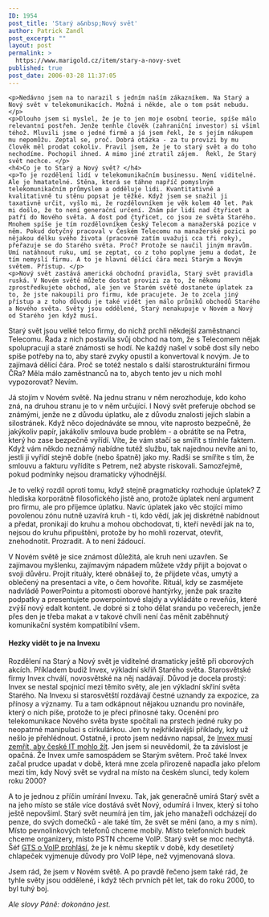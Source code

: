 ```yaml
---
ID: 1954
post_title: 'Starý a&nbsp;Nový svět'
author: Patrick Zandl
post_excerpt: ""
layout: post
permalink: >
  https://www.marigold.cz/item/stary-a-novy-svet
published: true
post_date: 2006-03-28 11:37:05
---
```

	<p>Nedávno jsem na to narazil s jedním naším zákazníkem. Na Starý a Nový svět v telekomunikacích. Možná i někde, ale o tom psát nebudu. </p>
	<p>Dlouho jsem si myslel, že je to jen moje osobní teorie, spíše málo relevantní postřeh. Jenže tenhle člověk (zahraniční investor) si všiml téhož. Mluvili jsme o jedné firmě a já jsem řekl, že s jejím nákupem mu nepomůžu. Zeptal se, proč. Dobrá otázka - za tu provizi by mu člověk měl prodat cokoliv. Pravil jsem, že je to starý svět a do toho nechodíme. Pochopil ihned. A mimo jiné ztratil zájem.  Řekl, že Starý svět nechce. </p>
	<h4>Co je to Starý a Nový svět? </h4>
	<p>To je rozdělení lidí v telekomunikačním businessu. Není viditelné. Ale je hmatatelné. Stěna, která se táhne napříč pomyslným telekomunikačním průmyslem a odděluje lidi. Kvantitativně a kvalitativně tu stěnu popsat je těžké. Když jsem se snažil ji taxativně určit, vyšlo mi, že rozdělovníkem je věk kolem 40 let. Pak mi došlo, že to není generační určení. Znám pár lidí nad čtyřicet a patří do Nového světa. A dost pod čtyřicet, co jsou ze světa Starého. Mnohem spíše je tím rozdělovníkem Český Telecom a manažerská pozice v něm. Pokud dotyčný pracoval v Českém Telecomu na manažerské pozici po nějakou délku svého života (pracovně zatím uvažuji cca tři roky), přeřazuje se do Starého světa. Proč? Protože se naučil jiným mravům. Umí natáhnout ruku, umí se zeptat, co z toho poplyne jemu a dodat, že tím nemyslí firmu. A to je hlavní dělící čára mezi Starým a Novým světem. Přístup. </p>
	<p>Nový svět zastává americká obchodní pravidla, Starý svět pravidla ruská. V Novém světě můžete dostat provizi za to, že někomu zprostředkujete obchod, ale jen ve Starém světě dostanete úplatek za to, že jste nakoupili pro firmu, kde pracujete. Je to zcela jiný přístup a z toho důvodu je také vidět jen málo průniků obchodů Starého a Nového světa. Světy jsou oddělené, Starý nenakupuje v Novém a Nový od Starého jen když musí.
</p>
	<p>Starý svět jsou velké telco firmy, do nichž prchli někdejší zaměstnanci Telecomu. Řada z nich postavila svůj obchod na tom, že s Telecomem nějak spolupracují a staré známosti se hodí. Ne každý našel v sobě dost síly nebo spíše potřeby na to, aby staré zvyky opustil a konvertoval k novým. Je to zajímavá dělící čára. Proč se totéž nestalo s další starostrukturální firmou ČRa? Měla málo zaměstnanců na to, abych tento jev u nich mohl vypozorovat? Nevím. </p>
	<p>Já stojím v Novém světě. Na jednu stranu v něm nerozhoduje, kdo koho zná, na druhou stranu je to v něm určující. I Nový svět preferuje obchod se známými, jenže ne z důvodu úplatku, ale z důvodu znalosti jejich slabin a silostránek. Když něco dojednáváte se mnou, víte naprosto bezpečně, že jakýkoliv papír, jakákoliv smlouva bude problém - a obrátíte se na Petra, který ho zase bezpečně vyřídí. Víte, že vám stačí se smířit s tímhle faktem. Když vám někdo neznámý nabídne tutéž službu, tak najednou nevíte ani to, jestli ji vyřídí stejně dobře (nebo špatně) jako my. Radši se smíříte s tím, že smlouvu a fakturu vyřídíte s Petrem, než abyste riskovali. Samozřejmě, pokud podmínky nejsou dramaticky výhodnější. </p>
	<p>Je to velký rozdíl oproti tomu, když stejně pragmaticky rozhoduje úplatek? Z hlediska korporátně filosofického jistě ano, protože úplatek není argument pro firmu, ale pro příjemce úplatku. Navíc úplatek jako věc stojící mimo povolenou zónu nutně uzavírá kruh - ti, kdo vědí, jak jej diskrétně nabídnout a předat, pronikají do kruhu a mohou obchodovat, ti, kteří nevědí jak na to, nejsou do kruhu připuštěni, protože by ho mohli rozervat, otevřít, znehodnotit. Prozradit. A to není žádoucí. </p>
	<p>V Novém světě je sice známost důležitá, ale kruh neni uzavřen. Se zajímavou myšlenku, zajímavým nápadem můžete vždy přijít a bojovat o svoji důvěru. Projít rituály, které obnášejí to, že přijdete včas, umytý a oblečený na presentaci a víte, o čem hovoříte. Rituál, kdy se zasmějete nadvládě PowerPointu a pitomosti oborové hantýrky, jenže pak srazíte podpatky a presentujete powerpointové slajdy a vykládáte o reveňús, které zvýší nový edalt kontent. Je dobré si z toho dělat srandu po večerech, jenže přes den je třeba makat a v takové chvíli není čas měnit zaběhnutý komunikační systém kompatibilní všem. </p>
	<h4>Hezky vidět to je na Invexu</h4>
	<p>Rozdělení na Starý a Nový svět je viditelné dramaticky ještě při oborových akcích. Příkladem budiž Invex, výkladní skříň Starého světa. Starosvětské firmy Invex chválí, novosvětské na něj nadávají. Důvod je docela prostý: Invex se nestal spojnicí mezi těmito světy, ale jen výkladní skříní světa Starého. Na Invexu si starosvětští rozdávají čestné uznandy za expozice, za přínosy a významy. Tu a tam odkápnout nějakou uznandu pro novináře, který o nich píše, protože to je přeci přínosné taky. Ocenění pro telekomunikace Nového světa byste spočítali na prstech jedné ruky po neopatrné manipulaci s cirkulárkou. Jen ty nejkřiklavější příklady, kdy už nešlo je přehlédnout.  Ostatně, i proto jsem nedávno napsal, že <a href="/item/invex-musi-zemrit-aby-ceske-it-mohlo-zit">Invex musí zemřít, aby české IT mohlo žít</a>. Jen jsem si neuvědomil, že ta závislost je opačná. Že Invex umře samospádem se Starým světem. Proč také Invex začal prudce upadat v době, která mne zcela přirozeně napadla jako přelom mezi tím, kdy Nový svět se vydral na místo na českém slunci, tedy kolem roku 2000?   </p>
	<p>A to je jednou z příčin umírání Invexu. Tak, jak generačně umírá Starý svět a na jeho místo se stále více dostává svět Nový, odumírá i Invex, který si toho ještě nepovšiml. Starý svět neumírá jen tím, jak jeho manažeři odcházejí do penze, do svých domečků - ale také tím, že svět se měni (ano, a my s ním). Místo pevnolinkových telefonů chceme mobily. Místo telefonních budek chceme organizery, místo PSTN chceme VoIP. Starý svět se moc nechytá. Šéf <a href="/item/posnidal-jsem-s-reditelem-gts-milanem-rusnakem">GTS o VoIP prohlásí</a>, že je k němu skeptik v době, kdy desetiletý chlapeček vyjmenuje důvody pro VoIP lépe, než vyjmenovaná slova. </p>
	<p>Jsem rád, že jsem v Novém světě. A po pravdě řečeno jsem také rád, že tyhle světy jsou oddělené, i když těch prvních pět let, tak do roku 2000, to byl tuhý boj.</p>
<p>
 <em>Ale slovy Páně: dokonáno jest. </em>
</p>